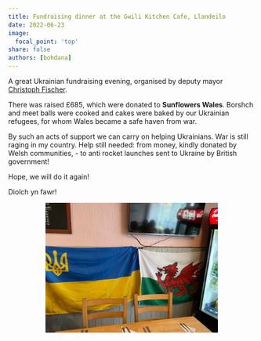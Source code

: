 ```yaml
---
title: Fundraising dinner at the Gwili Kitchen Cafe, Llandeilo
date: 2022-06-23
image:
  focal_point: 'top'
share: false
authors: [bohdana]
---
```


A great Ukrainian fundraising evening, organised by deputy mayor <a href="https://www.facebook.com/christophffischer" target="_blank">Christoph Fischer</a>. 

<!--more-->

There was raised £685, which were donated to **Sunflowers Wales**. 
Borshch and meet balls were cooked and cakes were baked  by our Ukrainian refugees, for whom Wales  became a safe haven  from war.

By such an acts of support we can carry on helping Ukrainians. War is still raging in my country. Help still needed: from money, kindly donated by Welsh communities, - to anti rocket launches sent to Ukraine by British government!

Hope, we will do it again!

Diolch yn fawr!

<div style="margin-top: 0;"><img src="flags.jpg" alt="Flags" width="70%" style="display: block; margin-top: 0; margin-left: auto;
  margin-right: auto;"/></div>

